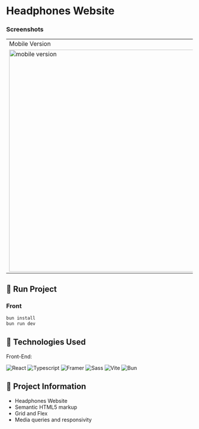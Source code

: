 # Headphones Website

### Screenshots

<table>
  <tr>
    <td>Mobile Version</td>
    <td>Desktop Version</td>
  </tr>
  <tr valign="top">
    <td> <img src="https://github.com/FelipeFama/responsive-headphones-website/assets/91050670/b1cca7b0-c477-4354-a1a5-bdbd177892ab" alt="mobile version" width=750 height=600 /></td>
    <td><img src="https://github.com/FelipeFama/responsive-headphones-website/assets/91050670/7a48b54d-26da-45f6-bae8-4b1d1bd94549" alt="desktop version" width=1650 height=600 /></td>
  </tr>
</table>

## :rocket: Run Project

### Front 

```bash
bun install
bun run dev
```

## :wrench: Technologies Used
Front-End:

![React](https://img.shields.io/badge/react-%2320232a.svg?style=for-the-badge&logo=react&logoColor=%2361DAFB)
![Typescript](https://img.shields.io/badge/TypeScript-007ACC?style=for-the-badge&logo=typescript&logoColor=white)
![Framer](https://img.shields.io/badge/Framer-black?style=for-the-badge&logo=framer&logoColor=white)
![Sass](https://img.shields.io/badge/Sass-CC6699?style=for-the-badge&logo=sass&logoColor=white)
![Vite](https://img.shields.io/badge/vite-%23646CFF.svg?style=for-the-badge&logo=vite&logoColor=white)
![Bun](https://img.shields.io/badge/bun-282a36?style=for-the-badge&logo=bun&logoColor=fbf0df)

## :rocket: Project Information

- Headphones Website
- Semantic HTML5 markup
- Grid and Flex
- Media queries and responsivity
